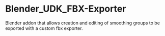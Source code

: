 Blender_UDK_FBX-Exporter
========================

Blender addon that allows creation and editing of smoothing groups to be exported with a custom fbx exporter. 
